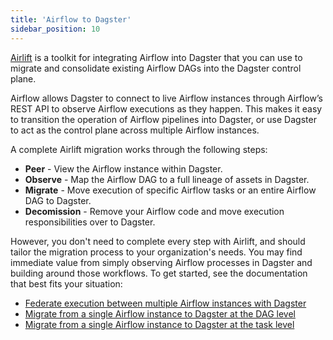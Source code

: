 ```yaml
---
title: 'Airflow to Dagster'
sidebar_position: 10
---
```


[Airlift](https://docs.dagster.io/integrations/libraries/airlift) is a toolkit for integrating Airflow into Dagster that you can use to migrate and consolidate existing Airflow DAGs into the Dagster control plane.

Airflow allows Dagster to connect to live Airflow instances through Airflow’s REST API to observe Airflow executions as they happen. This makes it easy to transition the operation of Airflow pipelines into Dagster, or use Dagster to act as the control plane across multiple Airflow instances.

A complete Airlift migration works through the following steps:

- **Peer** - View the Airflow instance within Dagster.
- **Observe** - Map the Airflow DAG to a full lineage of assets in Dagster.
- **Migrate** - Move execution of specific Airflow tasks or an entire Airflow DAG to Dagster.
- **Decomission** - Remove your Airflow code and move execution responsibilities over to Dagster.

However, you don't need to complete every step with Airlift, and should tailor the migration process to your organization's needs. You may find immediate value from simply observing Airflow processes in Dagster and building around those workflows. To get started, see the documentation that best fits your situation:

- [Federate execution between multiple Airflow instances with Dagster](https://docs.dagster.io/guides/migrate/airflow-to-dagster/federation)
- [Migrate from a single Airflow instance to Dagster at the DAG level](https://docs.dagster.io/guides/migrate/airflow-to-dagster/dag-level-migration/)
- [Migrate from a single Airflow instance to Dagster at the task level](https://docs.dagster.io/guides/migrate/airflow-to-dagster/task-level-migration/)
